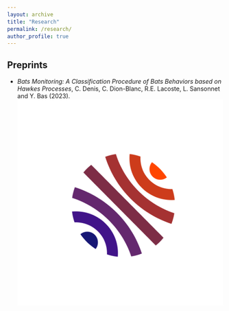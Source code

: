 ```yaml
---
layout: archive
title: "Research"
permalink: /research/
author_profile: true
---
```

## Preprints
- *Bats Monitoring: A Classification Procedure of Bats Behaviors based on Hawkes Processes*, C. Denis, C. Dion-Blanc, R.E. Lacoste, L. Sansonnet and Y. Bas (2023). <img src="https://github.com/romain-e-lacoste/romain-e-lacoste.github.io/blob/master/assets/images/HAL_logo.svg">
